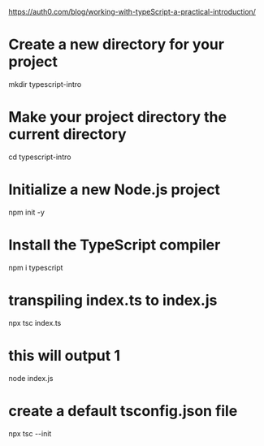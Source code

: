https://auth0.com/blog/working-with-typeScript-a-practical-introduction/

# Create a new directory for your project

mkdir typescript-intro

# Make your project directory the current directory

cd typescript-intro

# Initialize a new Node.js project

npm init -y

# Install the TypeScript compiler

npm i typescript

# transpiling index.ts to index.js

npx tsc index.ts

# this will output 1

node index.js

# create a default tsconfig.json file

npx tsc --init
